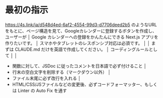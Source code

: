 # 最初の指示

https://4s.link/ja/d548d4ed-6af2-4554-99d3-d7706deed2b5 のようなURLをもとに、ページ構造を見て、Googleカレンダーに登録するボタンを作成し、ユーザーが        │
Google カレンダーへの登録をかんたんにできる Next.js アプリを作りたいです。                                                                                 │
スマホやタブレットのレスポンシブ対応は必須です。                                                                                                           │
                                                                                                                                                           │
まずは CLAUDE.md だけを英語で作成してください。                                                                                                            │
コーディングルールとして                                                                                                                                   │
                                                                                                                                                           │
- 関数に対して、JSDoc に従ったコメントを日本語で必ず付けること                                                                                             │
- 行末の空白文字を削除する（マークダウン以外）                                                                                                             │
- ファイル末尾に必ず改行を入れる                                                                                                                           │
- HTML/CSS/JSファイルなどの変更後、必ずコードフォーマッター、もしくは Linter の Auto Fix を通す
